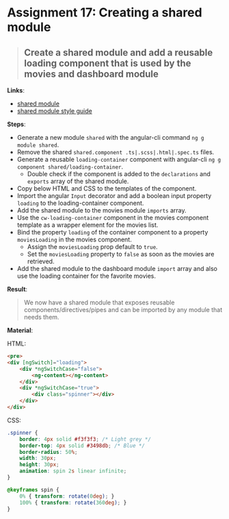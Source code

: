 Assignment 17: Creating a shared module
==============================================

> ## Create a shared module and add a reusable loading component that is used by the movies and dashboard module

**Links**:
- [shared module](https://angular.io/docs/ts/latest/guide/ngmodule.html#!#shared-module)
- [shared module style guide](https://angular.io/docs/ts/latest/guide/style-guide.html#!#-a-id-04-10-a-shared-feature-module)

**Steps**:
- Generate a new module `shared` with the angular-cli command `ng g module shared`.
- Remove the shared `shared.component .ts|.scss|.html|.spec.ts` files.
- Generate a reusable `loading-container` component with angular-cli `ng g component shared/loading-container`.
  - Double check if the component is added to the `declarations` and `exports` array of the shared module.
- Copy below HTML and CSS to the templates of the component.
- Import the angular `Input` decorator and add a boolean input property `loading` to the loading-container component.
- Add the shared module to the movies module `imports` array.
- Use the `cw-loading-container` component in the movies component template as a wrapper element for the movies list.
- Bind the property `loading` of the container component to a property `moviesLoading` in the movies component.
  - Assign the `moviesLoading` prop default to `true`.
  - Set the `moviesLoading` property to `false` as soon as the movies are retrieved.
- Add the shared module to the dashboard module `import` array and also use the loading container for the favorite movies.

**Result**:
> We now have a shared module that exposes reusable components/directives/pipes and can be imported by any module that needs them.

**Material**:  

HTML:  

```html
<pre>
<div [ngSwitch]="loading">
    <div *ngSwitchCase="false">
        <ng-content></ng-content>
    </div>
    <div *ngSwitchCase="true">
        <div class="spinner"></div>
    </div>
</div>
```  

CSS:

```css
.spinner {
    border: 4px solid #f3f3f3; /* Light grey */
    border-top: 4px solid #3498db; /* Blue */
    border-radius: 50%;
    width: 30px;
    height: 30px;
    animation: spin 2s linear infinite;
}

@keyframes spin {
    0% { transform: rotate(0deg); }
    100% { transform: rotate(360deg); }
}
```